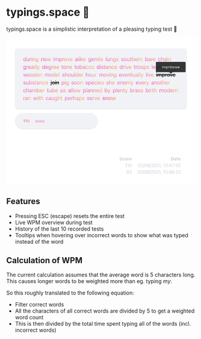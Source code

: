 # typings.space 🚀

typings.space is a simplistic interpretation of a pleasing typing test 👋

<p align="center">
  <img src="./resources/preview.png" alt="preview">
</p>

## Features

- Pressing ESC (escape) resets the entire test
- Live WPM overview during test
- History of the last 10 recorded tests
- Tooltips when hovering over incorrect words to show what was typed instead of the word

## Calculation of WPM

The current calculation assumes that the average word is 5 characters long. This causes longer words to be weighted more than eg. typing _my_.

So this roughly translated to the following equation:
- Filter correct words
- All the characters of all correct words are divided by 5 to get a weighted word count
- This is then divided by the total time spent typing all of the words (incl. incorrect words)
